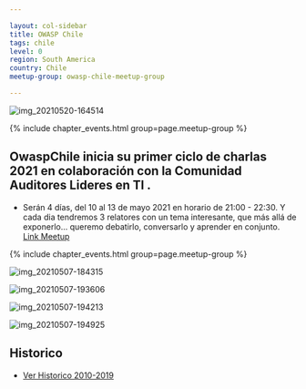 ```yaml
---

layout: col-sidebar
title: OWASP Chile
tags: chile
level: 0
region: South America
country: Chile
meetup-group: owasp-chile-meetup-group

---
```



![img_20210520-164514](https://user-images.githubusercontent.com/49660434/119050875-712aed80-b990-11eb-86cc-c754d5312a32.png)


{% include chapter_events.html group=page.meetup-group %}

## OwaspChile inicia su primer ciclo de charlas 2021 en colaboración con la Comunidad Auditores Lideres en TI .
  - Serán 4 días, del 10 al 13 de mayo 2021 en horario de 21:00 - 22:30. Y cada dia tendremos 3 relatores con un tema interesante, que más allá de exponerlo... queremo debatirlo, conversarlo y aprender en conjunto.  [Link Meetup](https://www.meetup.com/owasp-chile-meetup-group/ "Link Meetup")

{% include chapter_events.html group=page.meetup-group %}

![img_20210507-184315](https://user-images.githubusercontent.com/49660434/118723353-4fe4c880-b7fb-11eb-98b5-de12cad2fb47.png)

![img_20210507-193606](https://user-images.githubusercontent.com/49660434/118723556-920e0a00-b7fb-11eb-9c5a-7e9b375248e8.png)

![img_20210507-194213](https://user-images.githubusercontent.com/49660434/118723195-19a74900-b7fb-11eb-97de-f8e87788bb70.png)

![img_20210507-194925](https://user-images.githubusercontent.com/49660434/118723292-380d4480-b7fb-11eb-8fe8-482da1aa6010.png)




## Historico

+ [Ver Historico 2010-2019](https://wiki.owasp.org/index.php/Chile#tab=Owasp-Chile)
